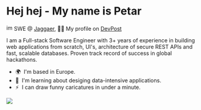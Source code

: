 Hej hej - My name is Petar
=================================================================================================================================
<img src="https://www.jaggaer.com/app/uploads/2020/10/cropped-cropped-jaggaer-logo-site-icon-1-270x270-1-32x32.png" alt="image" width="16" height="16"> SWE @ [Jaggaer](https://www.jaggaer.com/), 👨‍💻 My profile on [DevPost](https://devpost.com/PetarRan)
</div>

I am a Full-stack Software Engineer with 3+ years of experience in building web applications from scratch, UI's, architecture of secure REST APIs and fast, scalable databases. Proven track record of success in global hackathons.

*   🌍  I'm based in Europe.
*   🧠  I'm learning about desiging data-intensive applications.
*   ⚡  I can draw funny caricatures in under a minute.

<a href="https://www.github.com/petarran" target="_blank" rel="noreferrer"><img
                  src="https://img.shields.io/github/followers/petarran?logo=github&style=for-the-badge&color=0891b2&labelColor=1c1917" /></a>

